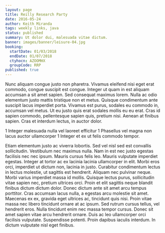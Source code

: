 ```yaml
---
layout: page
title: Reilly Research Party
date: 2016-05-24
author: Keith Miranda
tags: weekly links, java
status: published
summary: Ut dolor dui, malesuada vitae dictum.
banner: images/banner/leisure-04.jpg
booking:
  startDate: 01/03/2018
  endDate: 01/07/2018
  ctyhocn: AZOOMHX
  groupCode: RRP
published: true
---
```

Nunc aliquam congue justo non pharetra. Vivamus eleifend nisi eget erat commodo, congue suscipit est congue. Integer ut quam in est aliquam accumsan a sit amet sapien. Sed consequat maximus lorem. Nulla ac odio elementum justo mattis tristique non et metus. Quisque condimentum ante suscipit lacus imperdiet porta. Vivamus est purus, sodales eu commodo in, accumsan vel metus. Ut eu justo quis erat sodales mollis eu eu erat. Cras id sapien commodo, pellentesque sapien quis, pretium nisi. Aenean at finibus sapien. Cras et interdum lectus, in auctor dolor.

1 Integer malesuada nulla vel laoreet efficitur
1 Phasellus vel magna non lacus auctor ullamcorper
1 Integer et ex ut felis commodo tempor.

Etiam elementum justo ac viverra lobortis. Sed vel nisl sed est convallis sollicitudin. Vestibulum nec maximus nulla. Nam in est nec justo egestas facilisis nec nec ipsum. Mauris cursus felis leo. Mauris vulputate imperdiet egestas. Integer at tortor ac ex lacinia lacinia ullamcorper in elit. Morbi eros orci, imperdiet ut dictum non, lacinia in justo.
Curabitur condimentum lectus in lectus molestie, ut sagittis est hendrerit. Aliquam nec pulvinar neque. Morbi varius imperdiet massa id mollis. Quisque lectus purus, sollicitudin vitae sapien nec, pretium ultrices orci. Proin et elit sagittis neque blandit finibus dictum dictum dolor. Donec dictum ante sit amet arcu tempus porttitor. Cras accumsan lacus nulla, a egestas arcu molestie sit amet. Maecenas ex ex, gravida eget ultrices ac, tincidunt quis nisi. Proin vitae massa nec libero tincidunt ornare at ac ipsum. Sed rutrum cursus tellus, vel hendrerit eros. Nulla tincidunt enim nec massa tempor cursus. Donec sit amet sapien vitae arcu hendrerit ornare. Duis ac leo ullamcorper orci facilisis vulputate. Suspendisse potenti. Proin dapibus iaculis interdum. In dictum vulputate nisl eget finibus.
